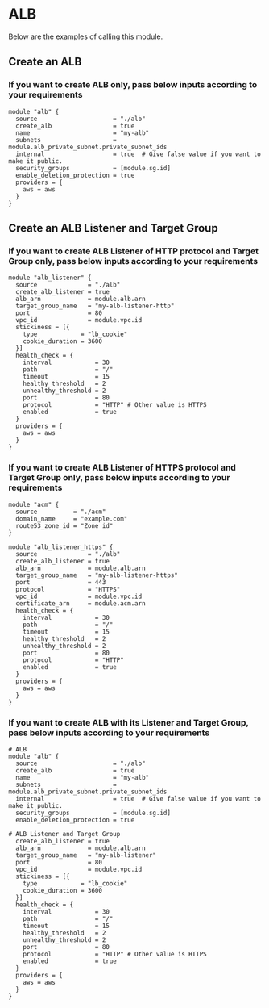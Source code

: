 # ALB
Below are the examples of calling this module.

## Create an ALB
### If you want to create ALB only, pass below inputs according to your requirements
```
module "alb" {
  source                     = "./alb"
  create_alb                 = true
  name                       = "my-alb"
  subnets                    = module.alb_private_subnet.private_subnet_ids
  internal                   = true  # Give false value if you want to make it public.
  security_groups            = [module.sg.id]
  enable_deletion_protection = true
  providers = {
    aws = aws
  }
}
```

## Create an ALB Listener and Target Group
### If you want to create ALB Listener of HTTP protocol and Target Group only, pass below inputs according to your requirements
```
module "alb_listener" {
  source              = "./alb"
  create_alb_listener = true
  alb_arn             = module.alb.arn
  target_group_name   = "my-alb-listener-http"
  port                = 80
  vpc_id              = module.vpc.id
  stickiness = [{
    type            = "lb_cookie"
    cookie_duration = 3600
  }]
  health_check = {
    interval            = 30
    path                = "/"
    timeout             = 15
    healthy_threshold   = 2
    unhealthy_threshold = 2
    port                = 80
    protocol            = "HTTP" # Other value is HTTPS
    enabled             = true
  }
  providers = {
    aws = aws
  }
}
```

### If you want to create ALB Listener of HTTPS protocol and Target Group only, pass below inputs according to your requirements
```
module "acm" {
  source          = "./acm"
  domain_name     = "example.com"
  route53_zone_id = "Zone id"
}

module "alb_listener_https" {
  source              = "./alb"
  create_alb_listener = true
  alb_arn             = module.alb.arn
  target_group_name   = "my-alb-listener-https"
  port                = 443
  protocol            = "HTTPS"
  vpc_id              = module.vpc.id
  certificate_arn     = module.acm.arn
  health_check = {
    interval            = 30
    path                = "/"
    timeout             = 15
    healthy_threshold   = 2
    unhealthy_threshold = 2
    port                = 80
    protocol            = "HTTP"
    enabled             = true
  }
  providers = {
    aws = aws
  }
}
```

### If you want to create ALB with its Listener and Target Group, pass below inputs according to your requirements
```
# ALB
module "alb" {
  source                     = "./alb"
  create_alb                 = true
  name                       = "my-alb"
  subnets                    = module.alb_private_subnet.private_subnet_ids
  internal                   = true  # Give false value if you want to make it public.
  security_groups            = [module.sg.id]
  enable_deletion_protection = true

# ALB Listener and Target Group
  create_alb_listener = true
  alb_arn             = module.alb.arn
  target_group_name   = "my-alb-listener"
  port                = 80
  vpc_id              = module.vpc.id
  stickiness = [{
    type            = "lb_cookie"
    cookie_duration = 3600
  }]
  health_check = {
    interval            = 30
    path                = "/"
    timeout             = 15
    healthy_threshold   = 2
    unhealthy_threshold = 2
    port                = 80
    protocol            = "HTTP" # Other value is HTTPS
    enabled             = true
  }
  providers = {
    aws = aws
  }
}
```